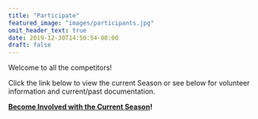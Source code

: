 ```yaml
---
title: "Participate"
featured_image: "images/participants.jpg"
omit_header_text: true
date: 2019-12-30T14:50:54-08:00
draft: false
---
```


Welcome to all the competitors!

Click the link below to view the current Season or see below for volunteer information and current/past documentation.

<strong>[Become Involved with the Current Season](/seasons/2023/)!</strong>
